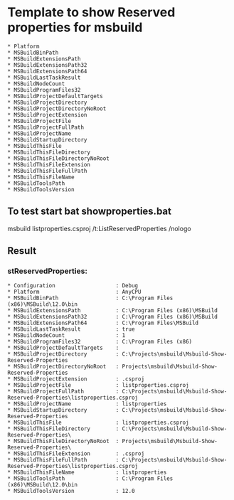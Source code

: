 # Template to show Reserved properties for msbuild

	* Platform
	* MSBuildBinPath
	* MSBuildExtensionsPath
	* MSBuildExtensionsPath32
	* MSBuildExtensionsPath64
	* MSBuildLastTaskResult
	* MSBuildNodeCount
	* MSBuildProgramFiles32
	* MSBuildProjectDefaultTargets
	* MSBuildProjectDirectory
	* MSBuildProjectDirectoryNoRoot
	* MSBuildProjectExtension
	* MSBuildProjectFile
	* MSBuildProjectFullPath
	* MSBuildProjectName
	* MSBuildStartupDirectory
	* MSBuildThisFile
	* MSBuildThisFileDirectory
	* MSBuildThisFileDirectoryNoRoot
	* MSBuildThisFileExtension
	* MSBuildThisFileFullPath
	* MSBuildThisFileName
	* MSBuildToolsPath
	* MSBuildToolsVersion

## To test start bat showproperties.bat

msbuild listproperties.csproj /t:ListReservedProperties /nologo

## Result

### stReservedProperties:

	* Configuration                   : Debug
	* Platform                        : AnyCPU
	* MSBuildBinPath                  : C:\Program Files (x86)\MSBuild\12.0\bin
	* MSBuildExtensionsPath           : C:\Program Files (x86)\MSBuild
	* MSBuildExtensionsPath32         : C:\Program Files (x86)\MSBuild
	* MSBuildExtensionsPath64         : C:\Program Files\MSBuild
	* MSBuildLastTaskResult           : true
	* MSBuildNodeCount                : 1
	* MSBuildProgramFiles32           : C:\Program Files (x86)
	* MSBuildProjectDefaultTargets    : 
	* MSBuildProjectDirectory         : C:\Projects\msbuild\Msbuild-Show-Reserved-Properties
	* MSBuildProjectDirectoryNoRoot   : Projects\msbuild\Msbuild-Show-Reserved-Properties
	* MSBuildProjectExtension         : .csproj
	* MSBuildProjectFile              : listproperties.csproj
	* MSBuildProjectFullPath          : C:\Projects\msbuild\Msbuild-Show-Reserved-Properties\listproperties.csproj
	* MSBuildProjectName              : listproperties
	* MSBuildStartupDirectory         : C:\Projects\msbuild\Msbuild-Show-Reserved-Properties
	* MSBuildThisFile                 : listproperties.csproj
	* MSBuildThisFileDirectory        : C:\Projects\msbuild\Msbuild-Show-Reserved-Properties\
	* MSBuildThisFileDirectoryNoRoot  : Projects\msbuild\Msbuild-Show-Reserved-Properties\
	* MSBuildThisFileExtension        : .csproj
	* MSBuildThisFileFullPath         : C:\Projects\msbuild\Msbuild-Show-Reserved-Properties\listproperties.csproj
	* MSBuildThisFileName             : listproperties
	* MSBuildToolsPath                : C:\Program Files (x86)\MSBuild\12.0\bin
	* MSBuildToolsVersion             : 12.0
  

